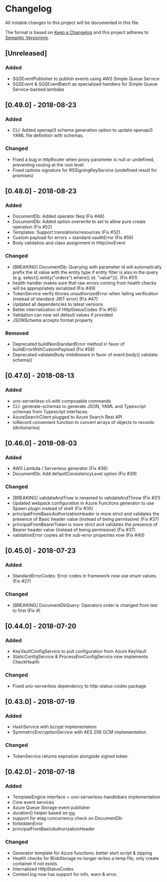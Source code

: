 # Changelog
All notable changes to this project will be documented in this file.

The format is based on [Keep a Changelog](http://keepachangelog.com/en/1.0.0/)
and this project adheres to [Semantic Versioning](http://semver.org/spec/v2.0.0.html).

## [Unreleased]
### Added
- SQSEventPublisher to publish events using AWS Simple Queue Service
- SQSEvent & SQSEventBatch as specialized handlers for Simple Queue Service-backed lambdas

## [0.49.0] - 2018-08-23
### Added
- CLI: Added openapi3 schema generation option to update openapi3 YAML file definition with schemas.

### Changed
- Fixed a bug in httpRouter when proxy parameter is null or undefined, preventing routing at the root level
- Fixed options signature for RSSigningKeyService (undefined result for promises)

## [0.48.0] - 2018-08-23
### Added
- DocumentDb: Added operator Neq (Fix #48)
- DocumentDb: Added option overwrite to set to allow pure create operation (Fix #52)
- Templates: Support translations/resources (Fix #32)
- Custom payload for errors + standard oauthError (Fix #56)
- Body validation and class assignment in HttpUnoEvent

### Changed
- [BREAKING] DocumentDb: Querying with parameter id will automatically prefix the id value with the entity type if entity filter is also in the query (e.g. select().entity("orders").where<Orders>({ id: "value"})). (Fix #51)
- health handler makes sure that raw errors coming from health checks will be appropriately serialized (Fix #49)
- TokenService verify throws unauthorizedError when failing verification (instead of standard JWT error) (Fix #47)
- Updated all dependencies to latest versions
- Better internalization of HttpStatusCodes (Fix #55)
- Validation can now set default values if provided
- JSONSchema accepts format property

### Removed
- Deprecated buildNonStandardError method in favor of buildErrorWithCustomPayload (Fix #56)
- Deprecated validateBody middleware in favor of event.body({ validate: schema})

## [0.47.0] - 2018-08-13
### Added
- uno-serverless-cli with composable commands
- CLI: generate-schemas to generate JSON, YAML and Typescript schemas from Typescript interfaces.
- AzureSearchClient plugged to Azure Search Rest API
- toRecord convenient function to convert arrays of objects to records (dictionaries)

## [0.46.0] - 2018-08-03
### Added
- AWS Lambda / Serverless generator (Fix #36)
- DocumentDb: Add defaultConsistencyLevel option (Fix #39)

### Changed
- [BREAKING] validateAndTrow is renamed to validateAndThrow (Fix #31)
- Updated webpack configuration in Azure Functions generator to use Spawn plugin instead of shell (Fix #35)
- principalFromBasicAuthorizationHeader is more strict and validates the presence of Basic header value (instead of being permissive) (Fix #37)
- principalFromBearerToken is more strict and validates the presence of Bearer header value (instead of being permissive) (Fix #37)
- validationError copies all the sub-error properties now (Fix #40)

## [0.45.0] - 2018-07-23
### Added
- StandardErrorCodes: Error codes in framework now use enum values. (Fix #27)

### Changed
- [BREAKING] DocumentDbQuery: Operators order is changed from last to first (Fix #)

## [0.44.0] - 2018-07-20
### Added
- KeyVaultConfigService to pull configuration from Azure KeyVault
- StaticConfigService & ProcessEnvConfigService now implements CheckHealth

### Changed
- Fixed uno-serverless dependency to http-status-codes package

## [0.43.0] - 2018-07-19
### Added
- HashService with bcrypt implementation
- SymmetricEncryptionService with AES 256 GCM implementation

### Changed
- TokenService returns expiration alongside signed token.

## [0.42.0] - 2018-07-18
### Added
- TemplateEngine interface + uno-serverless-handlebars implementation
- Core event services
- Azure Queue Storage event publisher
- duration() helper based on [ms](https://www.npmjs.com/package/ms)
- support for etag concurrency check on DocumentDb
- forbiddenError
- principalFromBasicAuthorizationHeader

### Changed
- Generator template for Azure functions: better start script & zipping
- Health checks for BlobStorage no longer writes a temp file, only create container if not exists
- Internalized HttpStatusCodes.
- Context.log now has support for info, warn & error.